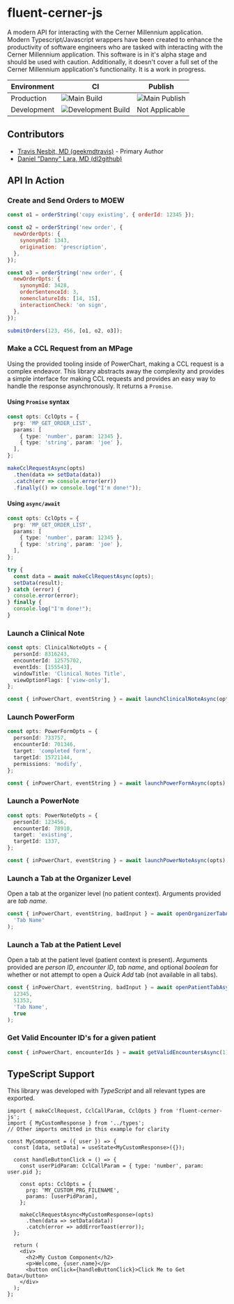 # fluent-cerner-js

A modern API for interacting with the Cerner Millennium application. Modern Typescript/Javascript wrappers have been created to enhance the productivity of software engineers who are tasked with interacting with the Cerner Millennium application. This software is in it's alpha stage and should be used with caution. Additionally, it doesn't cover a full set of the Cerner Millennium application's functionality. It is a work in progress.

| Environment | CI                                                                                                                             | Publish                                                                                                   |
| ----------- | ------------------------------------------------------------------------------------------------------------------------------ | --------------------------------------------------------------------------------------------------------- |
| Production  | ![Main Build](https://github.com/geekmdtravis/fluent-cerner-js/actions/workflows/main.yml/badge.svg?branch=main)               | ![Main Publish](https://github.com/geekmdtravis/fluent-cerner-js/actions/workflows/publish.yml/badge.svg) |
| Development | ![Development Build](https://github.com/geekmdtravis/fluent-cerner-js/actions/workflows/main.yml/badge.svg?branch=development) | Not Applicable                                                                                            |

## Contributors

- [Travis Nesbit, MD (geekmdtravis)](https://github.com/geekmdtravis/) - Primary Author
- [Daniel "Danny" Lara, MD (dl2github)](https://github.com/dl2github)

## API In Action

### Create and Send Orders to MOEW

```js
const o1 = orderString('copy existing', { orderId: 12345 });

const o2 = orderString('new order', {
  newOrderOpts: {
    synonymId: 1343,
    origination: 'prescription',
  },
});

const o3 = orderString('new order', {
  newOrderOpts: {
    synonymId: 3428,
    orderSentenceId: 3,
    nomenclatureIds: [14, 15],
    interactionCheck: 'on sign',
  },
});

submitOrders(123, 456, [o1, o2, o3]);
```

### Make a CCL Request from an MPage

Using the provided tooling inside of PowerChart, making a CCL request is a complex endeavor. This library abstracts away the complexity and provides a simple interface for making CCL requests and provides an easy way to handle the response asynchronously. It returns a `Promise`.

#### Using `Promise` syntax

```ts
const opts: CclOpts = {
  prg: 'MP_GET_ORDER_LIST',
  params: [
    { type: 'number', param: 12345 },
    { type: 'string', param: 'joe' },
  ],
};

makeCclRequestAsync(opts)
  .then(data => setData(data))
  .catch(err => console.error(err))
  .finally(() => console.log("I'm done!"));
```

#### Using `async/await`

```ts
const opts: CclOpts = {
  prg: 'MP_GET_ORDER_LIST',
  params: [
    { type: 'number', param: 12345 },
    { type: 'string', param: 'joe' },
  ],
};

try {
  const data = await makeCclRequestAsync(opts);
  setData(result);
} catch (error) {
  console.error(error);
} finally {
  console.log("I'm done!");
}
```

### Launch a Clinical Note

```ts
const opts: ClinicalNoteOpts = {
  personId: 8316243,
  encounterId: 12575702,
  eventIds: [155543],
  windowTitle: 'Clinical Notes Title',
  viewOptionFlags: ['view-only'],
};

const { inPowerChart, eventString } = await launchClinicalNoteAsync(opts);
```

### Launch PowerForm

```ts
const opts: PowerFormOpts = {
  personId: 733757,
  encounterId: 701346,
  target: 'completed form',
  targetId: 15721144,
  permissions: 'modify',
};

const { inPowerChart, eventString } = await launchPowerFormAsync(opts);
```

### Launch a PowerNote

```ts
const opts: PowerNoteOpts = {
  personId: 123456,
  encounterId: 78910,
  target: 'existing',
  targetId: 1337,
};

const { inPowerChart, eventString } = await launchPowerNoteAsync(opts);
```

### Launch a Tab at the Organizer Level

Open a tab at the organizer level (no patient context). Arguments provided are _tab name_.

```ts
const { inPowerChart, eventString, badInput } = await openOrganizerTabAsync(
  'Tab Name'
);
```

### Launch a Tab at the Patient Level

Open a tab at the patient level (patient context is present). Arguments provided are _person ID_, _encounter ID_, _tab name_, and optional _boolean_ for whether or not attempt to open a _Quick Add_ tab (not available in all tabs).

```ts
const { inPowerChart, eventString, badInput } = await openPatientTabAsync(
  12345,
  51353,
  'Tab Name',
  true
);
```

### Get Valid Encounter ID's for a given patient

```ts
const { inPowerChart, encounterIds } = await getValidEncountersAsync(1);
```

## TypeScript Support

This library was developed with _TypeScript_ and all relevant types are exported.

```tsx
import { makeCclRequest, CclCallParam, CclOpts } from 'fluent-cerner-js';
import { MyCustomResponse } from '../types';
// Other imports omitted in this example for clarity

const MyComponent = ({ user }) => {
  const [data, setData] = useState<MyCustomResponse>({});

  const handleButtonClick = () => {
    const userPidParam: CclCallParam = { type: 'number', param: user.pid };

    const opts: CclOpts = {
      prg: 'MY_CUSTOM_PRG_FILENAME',
      params: [userPidParam],
    };

    makeCclRequestAsync<MyCustomResponse>(opts)
      .then(data => setData(data))
      .catch(error => addErrorToast(error));
  };

  return (
    <div>
      <h2>My Custom Component</h2>
      <p>Welcome, {user.name}</p>
      <button onClick={handleButtonClick}>Click Me to Get Data</button>
    </div>
  );
};
```
